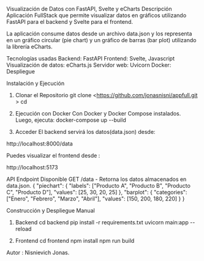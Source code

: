 Visualización de Datos con FastAPI, Svelte y eCharts
Descripción
Aplicación FullStack que permite visualizar datos en gráficos utilizando FastAPI para el backend y Svelte para el frontend.

La aplicación consume datos desde un archivo data.json y los representa en un gráfico circular (pie chart) y un gráfico de barras (bar plot) utilizando la librería eCharts.

Tecnologías usadas
Backend: FastAPI
Frontend: Svelte, Javascript
Visualización de datos: eCharts.js
Servidor web: Uvicorn
Docker: Despliegue

Instalación y Ejecución
1. Clonar el Repositorio
git clone <https://github.com/jonasnisni/appfull.git >
cd <proyectofull>

2. Ejecución con Docker
Con Docker y Docker Compose instalados. Luego, ejecuta:
docker-compose up --build

3. Acceder
El backend servirá los datos(data.json) desde:

http://localhost:8000/data

Puedes visualizar el frontend desde : 

http://localhost:5173

API
Endpoint Disponible
GET /data - Retorna los datos almacenados en data.json.
{
  "piechart": {
    "labels": ["Producto A", "Producto B", "Producto C", "Producto D"],
    "values": [25, 30, 20, 25]
  },
  "barplot": {
    "categories": ["Enero", "Febrero", "Marzo", "Abril"],
    "values": [150, 200, 180, 220]
  }
}

Construcción y Despliegue Manual

1. Backend
cd backend
pip install -r requirements.txt
uvicorn main:app --reload

3. Frontend
cd frontend
npm install
npm run build

Autor : Nisnievich Jonas. 


